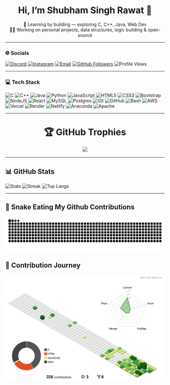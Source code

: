 <div align="center">

# Hi, I’m <b>Shubham Singh Rawat</b> 👋  
🚀 Learning by building — exploring C, C++, Java, Web Dev  
🧑‍💻 Working on personal projects, data structures, logic building & open-source

</div>

---

### 🌐 Socials
[![Discord](https://img.shields.io/badge/Discord-%237289DA.svg?logo=discord&logoColor=white)](https://discord.gg/neox0307_06799)
[![Instagram](https://img.shields.io/badge/Instagram-%23E4405F.svg?logo=Instagram&logoColor=white)](https://instagram.com/shubham._.rawat.10)
[![Email](https://img.shields.io/badge/Email-D14836?logo=gmail&logoColor=white)](mailto:shubhamsinghrawat01@gmail.com)
[![GitHub Followers](https://img.shields.io/github/followers/ShubhamSinghRawat10?label=Follow&style=social)](https://github.com/ShubhamSinghRawat10)
![Profile Views](https://komarev.com/ghpvc/?username=ShubhamSinghRawat10&style=flat&color=blue)

---

### 💻 Tech Stack
![C](https://img.shields.io/badge/c-%2300599C.svg?style=for-the-badge&logo=c&logoColor=white)
![C++](https://img.shields.io/badge/c++-%2300599C.svg?style=for-the-badge&logo=c%2B%2B&logoColor=white)
![Java](https://img.shields.io/badge/java-%23ED8B00.svg?style=for-the-badge&logo=openjdk&logoColor=white)
![Python](https://img.shields.io/badge/python-3670A0?style=for-the-badge&logo=python&logoColor=ffdd54)
![JavaScript](https://img.shields.io/badge/javascript-%23323330.svg?style=for-the-badge&logo=javascript&logoColor=%23F7DF1E)
![HTML5](https://img.shields.io/badge/html5-%23E34F26.svg?style=for-the-badge&logo=html5&logoColor=white)
![CSS3](https://img.shields.io/badge/css3-%231572B6.svg?style=for-the-badge&logo=css3&logoColor=white)
![Bootstrap](https://img.shields.io/badge/bootstrap-%238511FA.svg?style=for-the-badge&logo=bootstrap&logoColor=white)
![NodeJS](https://img.shields.io/badge/node.js-6DA55F?style=for-the-badge&logo=node.js&logoColor=white)
![React](https://img.shields.io/badge/react-%2320232a.svg?style=for-the-badge&logo=react&logoColor=%2361DAFB)
![MySQL](https://img.shields.io/badge/mysql-4479A1.svg?style=for-the-badge&logo=mysql&logoColor=white)
![Postgres](https://img.shields.io/badge/postgres-%23316192.svg?style=for-the-badge&logo=postgresql&logoColor=white)
![Git](https://img.shields.io/badge/git-%23F05033.svg?style=for-the-badge&logo=git&logoColor=white)
![GitHub](https://img.shields.io/badge/github-%23121011.svg?style=for-the-badge&logo=github&logoColor=white)
![Bash](https://img.shields.io/badge/bash_script-%23121011.svg?style=for-the-badge&logo=gnu-bash&logoColor=white)
![AWS](https://img.shields.io/badge/AWS-%23FF9900.svg?style=for-the-badge&logo=amazon-aws&logoColor=white)
![Vercel](https://img.shields.io/badge/vercel-%23000000.svg?style=for-the-badge&logo=vercel&logoColor=white)
![Render](https://img.shields.io/badge/Render-%2346E3B7.svg?style=for-the-badge&logo=render&logoColor=white)
![Netlify](https://img.shields.io/badge/netlify-%23000000.svg?style=for-the-badge&logo=netlify&logoColor=#00C7B7)
![Anaconda](https://img.shields.io/badge/Anaconda-%2344A833.svg?style=for-the-badge&logo=anaconda&logoColor=white)
![Apache](https://img.shields.io/badge/apache-%23D42029.svg?style=for-the-badge&logo=apache&logoColor=white)

---
<h1 align="center">🏆 GitHub Trophies</h1>
<p align="center"
 
![](https://github-profile-trophy.vercel.app/?username=ShubhamSinghRawat10&theme=discord&no-frame=false&no-bg=true&margin-w=4)
</p>

---
## 📊 GitHub Stats

![Stats](https://github-readme-stats.vercel.app/api?username=ShubhamSinghRawat10&theme=dark&hide_border=false&include_all_commits=false&count_private=false)
![Streak](https://nirzak-streak-stats.vercel.app/?user=ShubhamSinghRawat10&theme=dark&hide_border=false)
![Top Langs](https://github-readme-stats.vercel.app/api/top-langs/?username=ShubhamSinghRawat10&theme=dark&hide_border=false&include_all_commits=false&count_private=false&layout=compact)
  
---
## 🐍 Snake Eating My Github Contributions 
![snake gif](https://github.com/ShubhamSinghRawat10/ShubhamSinghRawat10/blob/output/github-contribution-grid-snake.svg) 

## 🧭 Contribution Journey

<div align="center">

<!-- 🌗 3D Graph for Light/Dark -->
<picture>
  <source media="(prefers-color-scheme: dark)" srcset="https://raw.githubusercontent.com/ShubhamSinghRawat10/ShubhamSinghRawat10/main/profile-3d-contrib/profile-gitblock.svg" />
  <img src="https://raw.githubusercontent.com/cssidhu0001/cssidhu0001/main/profile-3d-contrib/profile-green-animate.svg" alt="3D Contribution Graph" />
</picture>
</div>
<!-- Proudly created with GPRM ( https://gprm.itsvg.in ) -->
